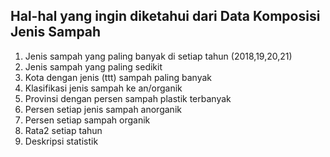 ## Hal-hal yang ingin diketahui dari Data Komposisi Jenis Sampah
1. Jenis sampah yang paling banyak di setiap tahun (2018,19,20,21)
2. Jenis sampah yang paling sedikit
3. Kota dengan jenis (ttt) sampah paling banyak
4. Klasifikasi jenis sampah ke an/organik
5. Provinsi dengan persen sampah plastik terbanyak
6. Persen setiap jenis sampah anorganik
7. Persen setiap sampah organik
8. Rata2 setiap tahun
9. Deskripsi statistik

